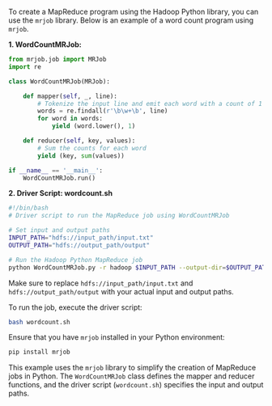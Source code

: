To create a MapReduce program using the Hadoop Python library, you can use the `mrjob` library. Below is an example of a word count program using `mrjob`.

**1. WordCountMRJob:**
```python
from mrjob.job import MRJob
import re

class WordCountMRJob(MRJob):

    def mapper(self, _, line):
        # Tokenize the input line and emit each word with a count of 1
        words = re.findall(r'\b\w+\b', line)
        for word in words:
            yield (word.lower(), 1)

    def reducer(self, key, values):
        # Sum the counts for each word
        yield (key, sum(values))

if __name__ == '__main__':
    WordCountMRJob.run()
```

**2. Driver Script: wordcount.sh**
```bash
#!/bin/bash
# Driver script to run the MapReduce job using WordCountMRJob

# Set input and output paths
INPUT_PATH="hdfs://input_path/input.txt"
OUTPUT_PATH="hdfs://output_path/output"

# Run the Hadoop Python MapReduce job
python WordCountMRJob.py -r hadoop $INPUT_PATH --output-dir=$OUTPUT_PATH
```

Make sure to replace `hdfs://input_path/input.txt` and `hdfs://output_path/output` with your actual input and output paths.

To run the job, execute the driver script:
```bash
bash wordcount.sh
```

Ensure that you have `mrjob` installed in your Python environment:
```bash
pip install mrjob
```

This example uses the `mrjob` library to simplify the creation of MapReduce jobs in Python. The `WordCountMRJob` class defines the mapper and reducer functions, and the driver script (`wordcount.sh`) specifies the input and output paths.
